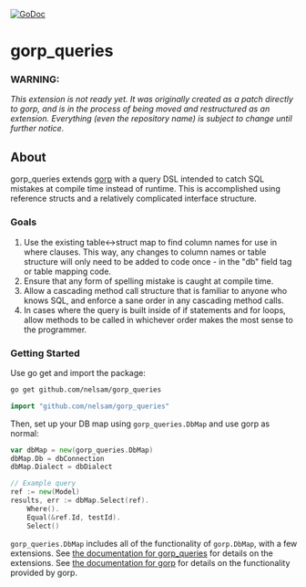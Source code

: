 [![GoDoc](https://godoc.org/github.com/nelsam/gorp_queries?status.png)](http://godoc.org/github.com/nelsam/gorp_queries)


gorp_queries
============

### WARNING:

*This extension is not ready yet.  It was originally
created as a patch directly to gorp, and is in the process of
being moved and restructured as an extension.  Everything (even
the repository name) is subject to change until further notice.*

## About

gorp_queries extends [gorp](github.com/coopernurse/gorp) with a query
DSL intended to catch SQL mistakes at compile time instead of runtime.
This is accomplished using reference structs and a relatively
complicated interface structure.

### Goals

1. Use the existing table<->struct map to find column names for use in
where clauses.  This way, any changes to column names or table structure
will only need to be added to code once - in the "db" field tag or table
mapping code.
2. Ensure that any form of spelling mistake is caught at compile time.
3. Allow a cascading method call structure that is familiar to anyone
who knows SQL, and enforce a sane order in any cascading method calls.
4. In cases where the query is built inside of if statements and for
loops, allow methods to be called in whichever order makes the most sense
to the programmer.

### Getting Started

Use go get and import the package:

```bash
go get github.com/nelsam/gorp_queries
```

```go
import "github.com/nelsam/gorp_queries"
```

Then, set up your DB map using `gorp_queries.DbMap` and use gorp as
normal:

```go
var dbMap = new(gorp_queries.DbMap)
dbMap.Db = dbConnection
dbMap.Dialect = dbDialect

// Example query
ref := new(Model)
results, err := dbMap.Select(ref).
    Where().
    Equal(&ref.Id, testId).
    Select()
```

`gorp_queries.DbMap` includes all of the functionality of
`gorp.DbMap`, with a few extensions.  See
[the documentation for gorp_queries](http://godoc.org/github.com/nelsam/gorp_queries)
for details on the extensions.  See
[the documentation for gorp](http://godoc.org/github.com/coopernurse/gorp)
for details on the functionality provided by gorp.
